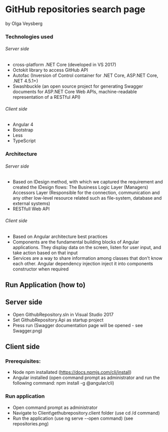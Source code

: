 # GitHub repositories search page
 by Olga Veysberg

### Technologies used
###### Server side
- cross-platform .NET Core (developed in VS 2017)
- Octokit library to access GitHub API
- Autofac (Inversion of Control container for .NET Core, ASP.NET Core, .NET 4.5.1+)
- Swashbuckle (an open source project for generating Swagger documents for ASP.NET Core Web APIs, machine-readable representation of a RESTful API)

###### Client side
- Angular 4
- Bootstrap
- Less
- TypeScript

### Architecture
###### Server side
- Based on IDesign method, with which we captured the requirement and created the IDesign flows: 
  The Business Logic Layer (Managers)
  Accessors Layer (Responsible for the connection, communication and any other low-level resource related such as file-system, database and external systems)
- RESTfull Web API

 ###### Client side
- Based on Angular architecture best practices
- Components are the fundamental building blocks of Angular applications. They display data on the screen, listen for user input, and take action based on that input
- Services are a way to share information among classes that don't know each other. Angular dependency injection inject it into components constructor when required

## Run Application (how to)
## Server side
- Open GithubRepository.sln in Visual Studio 2017
- Set GithubRepository.Api as startup project
- Press run (Swagger documentation page will be opened - see Swagger.png)

## Client side
### Prerequisites:
- Node npm installated (https://docs.npmjs.com/cli/install)
- Angular installed (open command prompt as administrator and run the following command:  npm install -g @angular/cli)
### Run application
- Open command prompt as administrator
- Navigate to Client\gethubrepository.client folder (use cd /d command)
- Run the application (use ng serve --open command) (see repositories.png)



  

